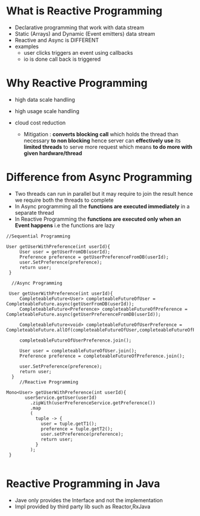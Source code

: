 # What is Reactive Programming

  - Declarative programming that work with data stream
  - Static (Arrays) and Dynamic (Event emitters) data stream
  - Reactive and Async is DIFFERENT
  - examples 
      - user clicks triggers an event using callbacks
      - io is done call back is triggered

# Why Reactive Programming

  - high data scale handling
  - high usage scale handling
  - cloud cost reduction

      - Mitigation : **converts blocking call** which holds the thread than necessary **to non blocking** hence server can **effectively use** its **limited threads** to serve more request
                     which means **to do more with given hardware/thread**

# Difference from Async Programming

  - Two threads can run in parallel but it may require to join the result hence we require both the threads to complete
  - In Async programming all the **functions are executed immediately** in a separate thread
  - In Reactive Programming the **functions are executed only when an Event happens** i.e the functions are lazy

 
 ```
 //Sequential Programming
 
 User getUserWithPreference(int userId){
      User user = getUserFromDB(userId);
      Preference preference = getUserPreferenceFromDB(userId);
      user.SetPreference(preference);
      return user;
  }
  
   //Async Programming
   
  User getUserWithPreference(int userId){
      CompleteableFuture<User> completeableFutureOfUser = CompleteableFuture.async(getUserFromDB(userId));
      CompleteableFuture<Preference> completeableFutureOfPreference = CompleteableFuture.async(getUserPreferenceFromDB(userId));
      
      CompleteableFuture<void> completeableFutureOfUserPreference = CompleteableFuture.allOf(completeableFutureOfUser,completeableFutureOfPreference);
      
      completeableFutureOfUserPreference.join();
      
      User user = completeableFutureOfUser.join();
      Preference preference = completeableFutureOfPreference.join();
      
      user.SetPreference(preference);
      return user;
   }   
      //Reactive Programming
      
 Mono<User> getUserWithPreference(int userId){
        userService.getUser(userId)
          .zipWith(userPreferenceService.getPreference())
          .map
          (
            tuple -> {
              user = tuple.getT1();
              preference = tuple.getT2();
              user.setPreference(preference);
              return user;
            }
          );
  }
  
 ```

# Reactive Programming in Java

  - Jave only provides the Interface and not the implementation
  - Impl provided by third party lib such as Reactor,RxJava
